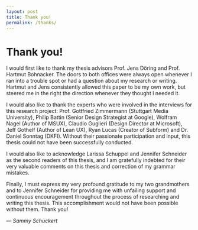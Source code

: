 ```yaml
---
layout: post
title: Thank you!
permalink: /thanks/
---
```

# Thank you!

I would first like to thank my thesis advisors Prof. Jens Döring and Prof. Hartmut Bohnacker. The doors to both offices were always open whenever I ran into a trouble spot or had a question about my research or writing. Hartmut and Jens consistently allowed this paper to be my own work, but steered me in the right the direction whenever they thought I needed it.

I would also like to thank the experts who were involved in the interviews for this research project: Prof. Gottfried Zimmermann (Stuttgart Media University), Philip Battin (Senior Design Strategist at Google), Wolfram Nagel (Author of MSUX),  Claudio Guglieri (Design Director at Microsoft), Jeff Gothelf (Author of Lean UX),  Ryan Lucas (Creator of Subform) and Dr. Daniel Sonntag (DKFI). Without their passionate participation and input, this thesis could not have been successfully conducted.

I would also like to acknowledge Larissa Schuppel and 
Jennifer Schneider as the second readers of this thesis, and I am gratefully indebted for their very valuable comments on this thesis and correction of my grammar mistakes.

Finally, I must express my very profound gratitude to my two grandmothers and to Jennifer Schneider for providing me with unfailing support and continuous encouragement throughout the process of researching and writing this thesis. This accomplishment would not have been possible without them. Thank you!

*— Sammy Schuckert*